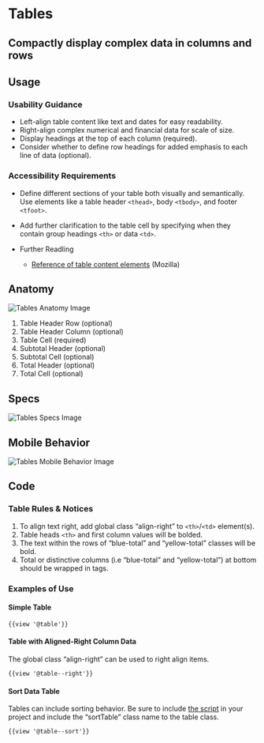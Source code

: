 # **Tables**

## Compactly display complex data in columns and rows

## **Usage**

### **Usability Guidance**

* Left-align table content like text and dates for easy readability.
* Right-align complex numerical and financial data for scale of size.
* Display headings at the top of each column (required).
* Consider whether to define row headings for added emphasis to each line of data (optional).

### **Accessibility Requirements**

* Define different sections of your table both visually and semantically. Use elements like a table header `<thead>`, body `<tbody>`, and footer `<tfoot>`.
* Add further clarification to the table cell by specifying when they contain group headings `<th>` or data `<td>`.

* Further Readling
  * [Reference of table content elements](https://developer.mozilla.org/en-US/docs/Web/HTML/Element#Table_content) (Mozilla)

## **Anatomy**

![Tables Anatomy Image](/docs/img/Table/table-anatomy.jpg)


1. Table Header Row (optional)
2. Table Header Column (optional)
3. Table Cell (required)
4. Subtotal Header (optional)
5. Subtotal Cell (optional)
6. Total Header (optional)
7. Total Cell (optional)


## **Specs**

![Tables Specs Image](/docs/img/Table/table-specs.jpg)  

## **Mobile Behavior**

![Tables Mobile Behavior Image](/docs/img/Table/table-mobilebehavior.jpg)

## **Code**

### **Table Rules & Notices**

1. To align text right, add global class “align-right” to `<th>`/`<td>` element(s).
2. Table heads `<th>` and first column values will be bolded.
3. The text within the rows of “blue-total” and “yellow-total” classes will be bold.
4. Total or distinctive columns (i.e “blue-total” and “yellow-total”) at bottom should be wrapped in tags.

### **Examples of Use**

#### **Simple Table**

```
{{view '@table'}}
```

#### **Table with Aligned-Right Column Data**

The global class “align-right” can be used to right align items.

```
{{view '@table--right'}}
```

#### **Sort Data Table**

Tables can include sorting behavior. Be sure to include [the script](https://ucla-fractal.s3-us-west-1.amazonaws.com/build/docs/installation/download.html) in your project and include the “sortTable” class name to the table class.

```
{{view '@table--sort'}}
```
